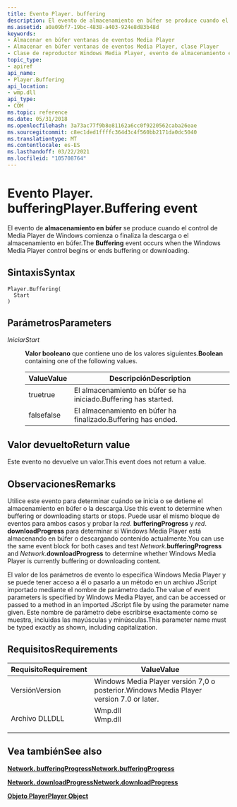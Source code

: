 ```yaml
---
title: Evento Player. buffering
description: El evento de almacenamiento en búfer se produce cuando el control de Media Player de Windows comienza o finaliza la descarga o el almacenamiento en búfer. | Evento Player. buffering
ms.assetid: a0a09bf7-19bc-4838-a403-924e8d83b48d
keywords:
- Almacenar en búfer ventanas de eventos Media Player
- Almacenar en búfer ventanas de eventos Media Player, clase Player
- Clase de reproductor Windows Media Player, evento de almacenamiento en búfer
topic_type:
- apiref
api_name:
- Player.Buffering
api_location:
- wmp.dll
api_type:
- COM
ms.topic: reference
ms.date: 05/31/2018
ms.openlocfilehash: 3a73ac77f9b8e81162a6cc0f9220562caba26eae
ms.sourcegitcommit: c8ec1ded1ffffc364d3c4f560bb2171da0dc5040
ms.translationtype: MT
ms.contentlocale: es-ES
ms.lasthandoff: 03/22/2021
ms.locfileid: "105708764"
---
```

# <a name="playerbuffering-event"></a><span data-ttu-id="52bb6-107">Evento Player. buffering</span><span class="sxs-lookup"><span data-stu-id="52bb6-107">Player.Buffering event</span></span>

<span data-ttu-id="52bb6-108">El evento de **almacenamiento en búfer** se produce cuando el control de Media Player de Windows comienza o finaliza la descarga o el almacenamiento en búfer.</span><span class="sxs-lookup"><span data-stu-id="52bb6-108">The **Buffering** event occurs when the Windows Media Player control begins or ends buffering or downloading.</span></span>

## <a name="syntax"></a><span data-ttu-id="52bb6-109">Sintaxis</span><span class="sxs-lookup"><span data-stu-id="52bb6-109">Syntax</span></span>


```JScript
Player.Buffering(
  Start
)
```



## <a name="parameters"></a><span data-ttu-id="52bb6-110">Parámetros</span><span class="sxs-lookup"><span data-stu-id="52bb6-110">Parameters</span></span>

<dl> <dt>

<span data-ttu-id="52bb6-111">*Iniciar*</span><span class="sxs-lookup"><span data-stu-id="52bb6-111">*Start*</span></span> 
</dt> <dd>

<span data-ttu-id="52bb6-112">**Valor booleano** que contiene uno de los valores siguientes.</span><span class="sxs-lookup"><span data-stu-id="52bb6-112">**Boolean** containing one of the following values.</span></span>



| <span data-ttu-id="52bb6-113">Value</span><span class="sxs-lookup"><span data-stu-id="52bb6-113">Value</span></span> | <span data-ttu-id="52bb6-114">Descripción</span><span class="sxs-lookup"><span data-stu-id="52bb6-114">Description</span></span>            |
|-------|------------------------|
| <span data-ttu-id="52bb6-115">true</span><span class="sxs-lookup"><span data-stu-id="52bb6-115">true</span></span>  | <span data-ttu-id="52bb6-116">El almacenamiento en búfer se ha iniciado.</span><span class="sxs-lookup"><span data-stu-id="52bb6-116">Buffering has started.</span></span> |
| <span data-ttu-id="52bb6-117">false</span><span class="sxs-lookup"><span data-stu-id="52bb6-117">false</span></span> | <span data-ttu-id="52bb6-118">El almacenamiento en búfer ha finalizado.</span><span class="sxs-lookup"><span data-stu-id="52bb6-118">Buffering has ended.</span></span>   |



 

</dd> </dl>

## <a name="return-value"></a><span data-ttu-id="52bb6-119">Valor devuelto</span><span class="sxs-lookup"><span data-stu-id="52bb6-119">Return value</span></span>

<span data-ttu-id="52bb6-120">Este evento no devuelve un valor.</span><span class="sxs-lookup"><span data-stu-id="52bb6-120">This event does not return a value.</span></span>

## <a name="remarks"></a><span data-ttu-id="52bb6-121">Observaciones</span><span class="sxs-lookup"><span data-stu-id="52bb6-121">Remarks</span></span>

<span data-ttu-id="52bb6-122">Utilice este evento para determinar cuándo se inicia o se detiene el almacenamiento en búfer o la descarga.</span><span class="sxs-lookup"><span data-stu-id="52bb6-122">Use this event to determine when buffering or downloading starts or stops.</span></span> <span data-ttu-id="52bb6-123">Puede usar el mismo bloque de eventos para ambos casos y probar la *red*. **bufferingProgress** y *red*. **downloadProgress** para determinar si Windows Media Player está almacenando en búfer o descargando contenido actualmente.</span><span class="sxs-lookup"><span data-stu-id="52bb6-123">You can use the same event block for both cases and test *Network*.**bufferingProgress** and *Network*.**downloadProgress** to determine whether Windows Media Player is currently buffering or downloading content.</span></span>

<span data-ttu-id="52bb6-124">El valor de los parámetros de evento lo especifica Windows Media Player y se puede tener acceso a él o pasarlo a un método en un archivo JScript importado mediante el nombre de parámetro dado.</span><span class="sxs-lookup"><span data-stu-id="52bb6-124">The value of event parameters is specified by Windows Media Player, and can be accessed or passed to a method in an imported JScript file by using the parameter name given.</span></span> <span data-ttu-id="52bb6-125">Este nombre de parámetro debe escribirse exactamente como se muestra, incluidas las mayúsculas y minúsculas.</span><span class="sxs-lookup"><span data-stu-id="52bb6-125">This parameter name must be typed exactly as shown, including capitalization.</span></span>

## <a name="requirements"></a><span data-ttu-id="52bb6-126">Requisitos</span><span class="sxs-lookup"><span data-stu-id="52bb6-126">Requirements</span></span>



| <span data-ttu-id="52bb6-127">Requisito</span><span class="sxs-lookup"><span data-stu-id="52bb6-127">Requirement</span></span> | <span data-ttu-id="52bb6-128">Value</span><span class="sxs-lookup"><span data-stu-id="52bb6-128">Value</span></span> |
|--------------------|------------------------------------------------------------------------------------|
| <span data-ttu-id="52bb6-129">Versión</span><span class="sxs-lookup"><span data-stu-id="52bb6-129">Version</span></span><br/> | <span data-ttu-id="52bb6-130">Windows Media Player versión 7,0 o posterior.</span><span class="sxs-lookup"><span data-stu-id="52bb6-130">Windows Media Player version 7.0 or later.</span></span><br/>                              |
| <span data-ttu-id="52bb6-131">Archivo DLL</span><span class="sxs-lookup"><span data-stu-id="52bb6-131">DLL</span></span><br/>     | <dl> <span data-ttu-id="52bb6-132"><dt>Wmp.dll</dt></span><span class="sxs-lookup"><span data-stu-id="52bb6-132"><dt>Wmp.dll</dt></span></span> </dl> |



## <a name="see-also"></a><span data-ttu-id="52bb6-133">Vea también</span><span class="sxs-lookup"><span data-stu-id="52bb6-133">See also</span></span>

<dl> <dt>

[<span data-ttu-id="52bb6-134">**Network. bufferingProgress**</span><span class="sxs-lookup"><span data-stu-id="52bb6-134">**Network.bufferingProgress**</span></span>](network-bufferingprogress.md)
</dt> <dt>

[<span data-ttu-id="52bb6-135">**Network. downloadProgress**</span><span class="sxs-lookup"><span data-stu-id="52bb6-135">**Network.downloadProgress**</span></span>](network-downloadprogress.md)
</dt> <dt>

[<span data-ttu-id="52bb6-136">**Objeto Player**</span><span class="sxs-lookup"><span data-stu-id="52bb6-136">**Player Object**</span></span>](player-object.md)
</dt> </dl>

 

 





